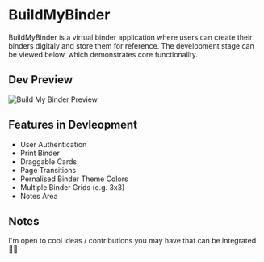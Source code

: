 # BuildMyBinder

BuildMyBinder is a virtual binder application where users can create their binders digitaly and store them for reference. The development stage can be viewed below, which demonstrates core functionality.

## Dev Preview

![Build My Binder Preview](https://github.com/fabio-miguel/build-my-binder/raw/main/client/public/ecommerce-skate-reel.gif)

## Features in Devleopment

- User Authentication
- Print Binder
- Draggable Cards
- Page Transitions
- Pernalised Binder Theme Colors
- Multiple Binder Grids (e.g. 3x3)
- Notes Area

## Notes

I'm open to cool ideas / contributions you may have that can be integrated 👍🏻
